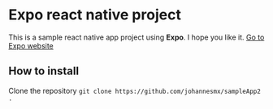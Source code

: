 # Expo react native project
This is a sample react native app project using **Expo**. I hope you like it.
[Go to Expo website](https://docs.expo.dev)
## How to install
Clone the repository
`
git clone https://github.com/johannesmx/sampleApp2 .
`